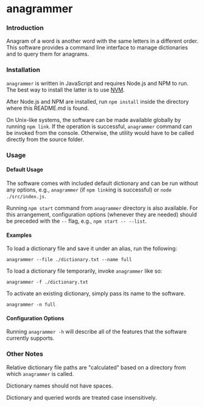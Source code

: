 # anagrammer

### Introduction

Anagram of a word is another word with the same letters in a different order.  This
software provides a command line interface to manage dictionaries and to query them
for anagrams.

### Installation

`anagrammer` is written in JavaScript and requires Node.js and NPM to run.  The best way
to install the latter is to use [NVM](https://github.com/nvm-sh/nvm#installing-and-updating).

After Node.js and NPM are installed, run `npm install` inside the directory where this
README.md is found.

On Unix-like systems, the software can be made available globally by running `npm link`.
If the operation is successful, `anagrammer` command can be invoked from the console.
Otherwise, the utility would have to be called directly from the source folder.

### Usage

#### Default Usage

The software comes with included default dictionary and can be run without any options,
e.g., `anagrammer` (if `npm link`ing is successful) or `node ./src/index.js`.

Running `npm start` command from `anagrammer` directory is also available.  For this
arrangement, configuration options (whenever they are needed) should be preceded with
the `--` flag, e.g., `npm start -- --list`.

#### Examples

To load a dictionary file and save it under an alias, run the following:

```
anagrammer --file ./dictionary.txt --name full
```

To load a dictionary file temporarily, invoke `anagrammer` like so:

```
anagrammer -f ./dictionary.txt
```

To activate an existing dictionary, simply pass its name to the software.

```
anagrammer -n full
```

#### Configuration Options

Running `anagrammer -h` will describe all of the features that the software currently
supports.

### Other Notes

Relative dictionary file paths are "calculated" based on a directory from which `anagrammer`
is called.

Dictionary names should not have spaces.

Dictionary and queried words are treated case insensitively.

